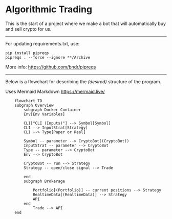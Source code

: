# Algorithmic Trading
This is the start of a project where we make a bot that will automatically buy and sell crypto for us. 

---

For updating requirements.txt, use:
```
pip install pipreqs
pipreqs . --force --ignore **/Archive
```
More info: https://github.com/bndr/pipreqs

---

Below is a flowchart for describing the *(desired)* structure of the program.

Uses Mermaid Markdown https://mermaid.live/

```mermaid
    flowchart TD
    subgraph Overview
        subgraph Docker Container 
        Env[Env Variables]
        
        CLI["CLI (Inputs)"] --> Symbol[Symbol]
        CLI --> InputStrat[Strategy]
        CLI --> Type[Paper or Real]

        Symbol -- parameter --> CryptoBot((CryptoBot))
        InputStrat -- parameter --> CryptoBot
        Type -- parameter --> CryptoBot
        Env --> CryptoBot

        CryptoBot -- run --> Strategy
        Strategy -- open/close signal --> Trade

        end
        subgraph Brokerage

            Portfolio[(Portfolio)] -- current positions --> Strategy
            RealtimeData[(RealtimeData)] --> Strategy
            API
        end
            Trade --> API
    end
```